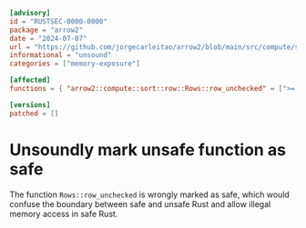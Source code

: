 ```toml
[advisory]
id = "RUSTSEC-0000-0000"
package = "arrow2"
date = "2024-07-07"
url = "https://github.com/jorgecarleitao/arrow2/blob/main/src/compute/sort/row/mod.rs#L272"
informational = "unsound"
categories = ["memory-exposure"]

[affected]
functions = { "arrow2::compute::sort::row::Rows::row_unchecked" = [">= 0.14.2, <= 0.18.0"] }

[versions]
patched = []
```

# Unsoundly mark unsafe function as safe

The function `Rows::row_unchecked` is wrongly marked as safe, which would confuse 
the boundary between safe and unsafe Rust and allow illegal memory access in safe
Rust.
